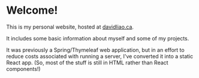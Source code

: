 # Welcome!
This is my personal website, hosted at [davidliao.ca](davidliao.ca).

It includes some basic information about myself and some of my projects.

It was previously a Spring/Thymeleaf web application, but in an effort to reduce costs associated with running a server, I've converted it into a static React app. (So, most of the stuff is still in HTML rather than React components!)
